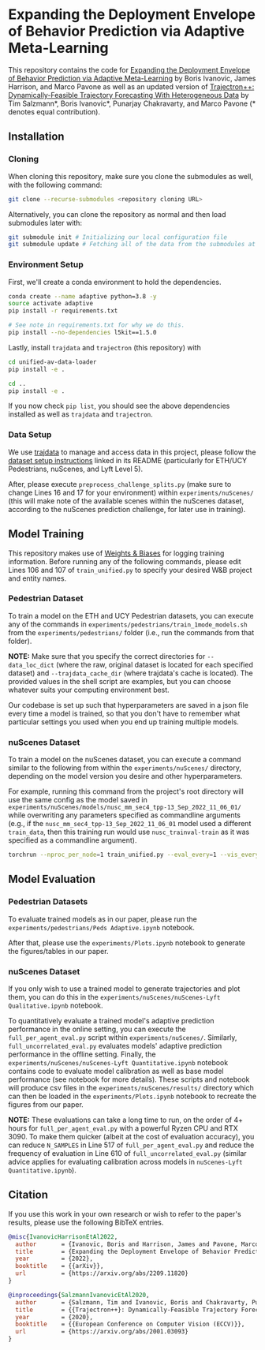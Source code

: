# Expanding the Deployment Envelope of Behavior Prediction via Adaptive Meta-Learning #
This repository contains the code for [Expanding the Deployment Envelope of Behavior Prediction via Adaptive Meta-Learning](https://arxiv.org/abs/2209.11820) by Boris Ivanovic, James Harrison, and Marco Pavone as well as an updated version of [Trajectron++: Dynamically-Feasible Trajectory Forecasting With Heterogeneous Data](https://arxiv.org/abs/2001.03093) by Tim Salzmann\*, Boris Ivanovic\*, Punarjay Chakravarty, and Marco Pavone (\* denotes equal contribution).

## Installation ##

### Cloning ###
When cloning this repository, make sure you clone the submodules as well, with the following command:
```sh
git clone --recurse-submodules <repository cloning URL>
```
Alternatively, you can clone the repository as normal and then load submodules later with:
```sh
git submodule init # Initializing our local configuration file
git submodule update # Fetching all of the data from the submodules at the specified commits
```

### Environment Setup ###
First, we'll create a conda environment to hold the dependencies.
```sh
conda create --name adaptive python=3.8 -y
source activate adaptive
pip install -r requirements.txt

# See note in requirements.txt for why we do this.
pip install --no-dependencies l5kit==1.5.0
```

Lastly, install `trajdata` and `trajectron` (this repository) with
```sh
cd unified-av-data-loader
pip install -e .

cd ..
pip install -e .
```

If you now check `pip list`, you should see the above dependencies installed as well as `trajdata` and `trajectron`.

### Data Setup ###

We use [trajdata](https://github.com/NVlabs/trajdata) to manage and access data in this project, please follow the [dataset setup instructions](https://github.com/NVlabs/trajdata/blob/main/DATASETS.md) linked in its README (particularly for ETH/UCY Pedestrians, nuScenes, and Lyft Level 5).

After, please execute `preprocess_challenge_splits.py` (make sure to change Lines 16 and 17 for your environment) within `experiments/nuScenes/` (this will make note of the available scenes within the nuScenes dataset, according to the nuScenes prediction challenge, for later use in training).

## Model Training ##

This repository makes use of [Weights & Biases](https://wandb.ai) for logging training information. Before running any of the following commands, please edit Lines 106 and 107 of `train_unified.py` to specify your desired W&B project and entity names.

### Pedestrian Dataset ###
To train a model on the ETH and UCY Pedestrian datasets, you can execute any of the commands in `experiments/pedestrians/train_1mode_models.sh` from the `experiments/pedestrians/` folder (i.e., run the commands from that folder).

**NOTE:** Make sure that you specify the correct directories for `--data_loc_dict` (where the raw, original dataset is located for each specified dataset) and `--trajdata_cache_dir` (where trajdata's cache is located). The provided values in the shell script are examples, but you can choose whatever suits your computing environment best.

Our codebase is set up such that hyperparameters are saved in a json file every time a model is trained, so that you don't have to remember what particular settings you used when you end up training multiple models.

### nuScenes Dataset ###
To train a model on the nuScenes dataset, you can execute a command similar to the following from within the `experiments/nuScenes/` directory, depending on the model version you desire and other hyperparameters.

For example, running this command from the project's root directory will use the same config as the model saved in `experiments/nuScenes/models/nusc_mm_sec4_tpp-13_Sep_2022_11_06_01/` while overwriting any parameters specified as commandline arguments (e.g., if the `nusc_mm_sec4_tpp-13_Sep_2022_11_06_01` model used a different `train_data`, then this training run would use `nusc_trainval-train` as it was specified as a commandline argument).
```sh
torchrun --nproc_per_node=1 train_unified.py --eval_every=1 --vis_every=1 --batch_size=256 --eval_batch_size=256 --preprocess_workers=16 --log_dir=experiments/nuScenes/models --log_tag=nusc_adaptive_tpp --train_epochs=20 --conf=experiments/nuScenes/models/nusc_mm_sec4_tpp-13_Sep_2022_11_06_01/config.json --trajdata_cache_dir=<TRAJDATA_CACHE_PATH> --data_loc_dict=\{\"nusc_trainval\":\ \"<PATH_TO_NUSC_DATA>\"\} --train_data=nusc_trainval-train --eval_data=nusc_trainval-train_val --history_sec=2.0 --prediction_sec=6.0
```

## Model Evaluation ##
### Pedestrian Datasets ###
To evaluate trained models as in our paper, please run the `experiments/pedestrians/Peds Adaptive.ipynb` notebook.

After that, please use the `experiments/Plots.ipynb` notebook to generate the figures/tables in our paper.

### nuScenes Dataset ###
If you only wish to use a trained model to generate trajectories and plot them, you can do this in the `experiments/nuScenes/nuScenes-Lyft Qualitative.ipynb` notebook.

To quantitatively evaluate a trained model's adaptive prediction performance in the online setting, you can execute the `full_per_agent_eval.py` script within `experiments/nuScenes/`. Similarly, `full_uncorrelated_eval.py` evaluates models' adaptive prediction performance in the offline setting. Finally, the `experiments/nuScenes/nuScenes-Lyft Quantitative.ipynb` notebook contains code to evaluate model calibration as well as base model performance (see notebook for more details). These scripts and notebook will produce csv files in the `experiments/nuScenes/results/` directory which can then be loaded in the `experiments/Plots.ipynb` notebook to recreate the figures from our paper.

**NOTE:** These evaluations can take a long time to run, on the order of 4+ hours for `full_per_agent_eval.py` with a powerful Ryzen CPU and RTX 3090. To make them quicker (albeit at the cost of evaluation accuracy), you can reduce `N_SAMPLES` in Line 517 of `full_per_agent_eval.py` and reduce the frequency of evaluation in Line 610 of `full_uncorrelated_eval.py` (similar advice applies for evaluating calibration across models in `nuScenes-Lyft Quantitative.ipynb`).

## Citation ##
If you use this work in your own research or wish to refer to the paper's results, please use the following BibTeX entries.
```bibtex
@misc{IvanovicHarrisonEtAl2022,
  author       = {Ivanovic, Boris and Harrison, James and Pavone, Marco},
  title        = {Expanding the Deployment Envelope of Behavior Prediction via Adaptive Meta-Learning},
  year         = {2022},
  booktitle    = {{arXiv}},
  url          = {https://arxiv.org/abs/2209.11820}
}

@inproceedings{SalzmannIvanovicEtAl2020,
  author       = {Salzmann, Tim and Ivanovic, Boris and Chakravarty, Punarjay and Pavone, Marco},
  title        = {{Trajectron++}: Dynamically-Feasible Trajectory Forecasting With Heterogeneous Data},
  year         = {2020},
  booktitle    = {{European Conference on Computer Vision (ECCV)}},
  url          = {https://arxiv.org/abs/2001.03093}
}
```
